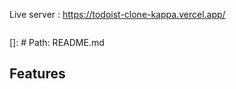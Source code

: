 Live server : https://todoist-clone-kappa.vercel.app/

```

```

[]: # Path: README.md

## Features
